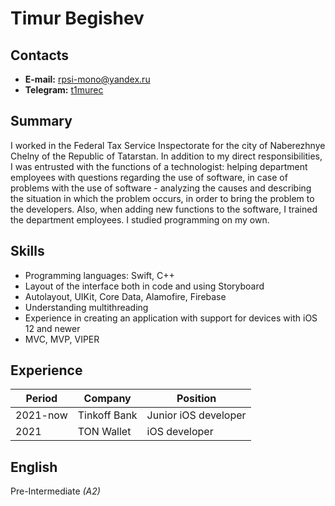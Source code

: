 # Timur Begishev

## Contacts
* **E-mail:** rpsi-mono@yandex.ru
* **Telegram:** [t1murec](https://t.me/t1murec)

## Summary
I worked in the Federal Tax Service Inspectorate for the city of Naberezhnye Chelny of the Republic of Tatarstan. In addition to my direct responsibilities, I was entrusted with the functions of a technologist: helping department employees with questions regarding the use of software, in case of problems with the use of software - analyzing the causes and describing the situation in which the problem occurs, in order to bring the problem to the developers. Also, when adding new functions to the software, I trained the department employees.
I studied programming on my own.

## Skills
* Programming languages: Swift, C++
* Layout of the interface both in code and using Storyboard
* Autolayout, UIKit, Core Data, Alamofire, Firebase
* Understanding multithreading
* Experience in creating an application with support for devices with iOS 12 and newer
* MVC, MVP, VIPER

## Experience
Period   | Company      | Position
---------|--------------|---------------------
2021-now | Tinkoff Bank | Junior iOS developer
2021     | TON Wallet   | iOS developer

## English
Pre-Intermediate *(A2)*
